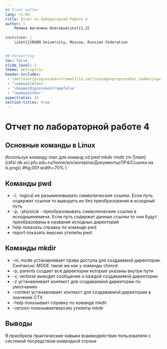 ```yaml
---
## Front matter
lang: ru-RU
title: Отчет по Лабораторной Работе 4
author: |
	Репина Ангелина Олеговна\inst{1,3}
	 
institute: |
	\inst{1}RUDN University, Moscow, Russian Federation
	 

## Formatting
toc: false
slide_level: 2
theme: metropolis
header-includes: 
 - \metroset{progressbar=frametitle,sectionpage=progressbar,numbering=fraction}
 - '\makeatletter'
 - '\beamer@ignorenonframefalse'
 - '\makeatother'
aspectratio: 43
section-titles: true
---
```


# Отчет по лабораторной работе 4

## Основные команды в Linux
 Используя команду man для команд cd pwd mkdir rmdir rm
![man](/afs/.dk.sci.pfu.edu.ru/home/a/o/aorepina/Документы/ЛР4/Ссылка на ls.png){ #fig:001 width=70% }

## Команды pwd

- -l, -logical не разыменовывать символические ссылки. Если путь содержит ссылки то выводить их без преобразования в исходный путь
-  -p, -physical - преобразовывать символические ссылки в исходныеиимена. Если путь содержит данные ссылки то они будут преобразованы в названия исходных директорий
-  help показать справку по команде pwd
-  report показать версию утилиты pwd
 
##  Команды mkdir
- -m, mode устанавливает права доступа для создааемой директории. Синтаксис MODE такой же как у команды chmod
- -p, parents создает все директории которые указаны внутри пути
- -v, verbose выводит сообщение о каждой создаваемой директории
- -z устанавливает контекст для создаваемой директории по умолчанию
- -context устанавливает контекст для создаваемой директории в значение CTX
- -help показывает справку по команде mkdir
- -version показываетверсию утилиты mkdir

 

##  Выводы
Я приобрела практические навыки взаимодействия пользователя с системой посредством командной строки
 

 